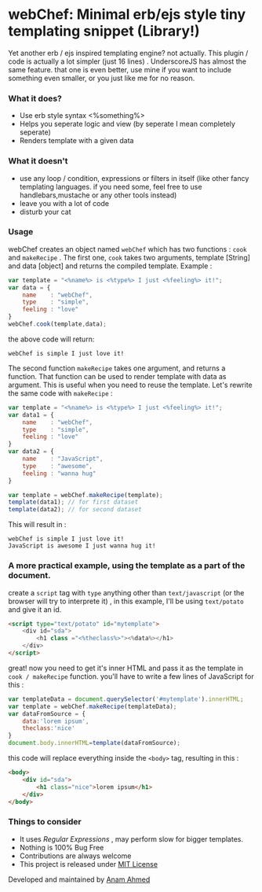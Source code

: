 # webChef: Minimal erb/ejs style tiny templating snippet (Library!)

Yet another erb / ejs inspired templating engine? not actually. This plugin / code is actually a lot simpler (just 16 lines) . UnderscoreJS has almost the same feature. that one is even better, use mine if you want to include something even smaller, or you just like me for no reason.

### What it does?

* Use erb style syntax <%something%>
* Helps you seperate logic and view (by seperate I mean completely seperate)
* Renders template with a given data


### What it doesn't

* use any loop / condition, expressions or filters in itself (like other fancy templating languages. if you need some, feel free to use handlebars,mustache or any other tools instead)
* leave you with a lot of code
* disturb your cat

### Usage

webChef creates an object named `webChef` which has two functions : `cook` and `makeRecipe` . The first one, `cook` takes two arguments, template [String] and data [object] and returns the compiled template. Example :

```js
var template = "<%name%> is <%type%> I just <%feeling%> it!";
var data = {
	name    : "webChef",
	type    : "simple",
	feeling : "love"
}
webChef.cook(template,data);
```

the above code will return:

```
webChef is simple I just love it!
```

The second function `makeRecipe` takes one argument, and returns a function. That function can be used to render template with data as argument. This is useful when you need to reuse the template. Let's rewrite the same code with `makeRecipe` :

```js
var template = "<%name%> is <%type%> I just <%feeling%> it!";
var data1 = {
	name    : "webChef",
	type    : "simple",
	feeling : "love"
}
var data2 = {
	name    : "JavaScript",
	type    : "awesome",
	feeling : "wanna hug"
}

var template = webChef.makeRecipe(template);
template(data1); // for first dataset
template(data2); // for second dataset
```

This will result in :
```
webChef is simple I just love it!
JavaScript is awesome I just wanna hug it!
```

### A more practical example, using the template as a part of the document.

create a `script` tag with `type` anything other than `text/javascript` (or the browser will try to interprete it) , in this example, I'll be using `text/potato` and give it an id.

```html
<script type="text/potato" id="mytemplate">
	<div id="sda">
		<h1 class ="<%theclass%>"><%data%></h1>
	</div>
</script>
```

great! now you need to get it's inner HTML and pass it as the template in `cook / makeRecipe` function. you'll have to write a few lines of JavaScript for this :

```js
var templateData = document.querySelector('#mytemplate').innerHTML;
var template = webChef.makeRecipe(templateData);
var dataFromSource = {
	data:'lorem ipsum',
	theclass:'nice'
}
document.body.innerHTML=template(dataFromSource);
```

this code will replace everything inside the `<body>` tag, resulting in this :

```html
<body>
	<div id="sda">
		<h1 class="nice">lorem ipsum</h1>
	</div>
</body>
```

### Things to consider

* It uses *Regular Expressions* , may perform slow for bigger templates.
* Nothing is 100% Bug Free
* Contributions are always welcome
* This project is released under [MIT License](http://opensource.org/licenses/MIT)

Developed and maintained by [Anam Ahmed](http://anam.co)
